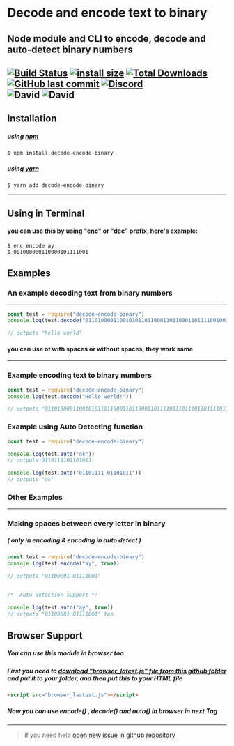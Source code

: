 # Decode and encode text to binary
## Node module and CLI to encode, decode and auto-detect binary numbers
[![Build Status](https://travis-ci.org/TheChickenNagget/decode-encode-binary.svg?branch=master)](https://travis-ci.org/TheChickenNagget/decode-encode-binary)
[![install size](https://packagephobia.now.sh/badge?p=decode-encode-binary)](https://packagephobia.now.sh/result?p=decode-encode-binary)
[![Total Downloads](https://badgen.net/npm/dt/decode-encode-binary)](https://www.npmjs.com/package/decode-encode-binary)
[![GitHub last commit](https://img.shields.io/github/last-commit/TheChickenNagget/decode-encode-binary?logo=GitHub)](https://github.com/TheChickenNagget/encode-decode-binary-text/)
[![Discord](https://discordapp.com/api/guilds/610476577632944159/embed.png)](https://discord.gg/CFw8BMJ)            
![David](https://img.shields.io/david/thechickennagget/decode-encode-binary)
![David](https://img.shields.io/david/dev/thechickennagget/decode-encode-binary)
------
## Installation
##### using [npm](https://www.npmjs.com/package/decode-encode-binary)
```shell
$ npm install decode-encode-binary
```
##### using [yarn](https://yarnpkg.com/en/package/decode-encode-binary)
```shell
$ yarn add decode-encode-binary
```
------
## Using in Terminal
#### you can use this by using "enc" or "dec" prefix, here's example:
```shell
$ enc encode ay
$ 001000000110000101111001
```

## Examples
### An example decoding text from binary numbers
------
```js
const test = require("decode-encode-binary")
console.log(test.decode("0110100001100101011011000110110001101111001000000111011101101111011100100110110001100100"))

// outputs "hello world"
```
#### you can use ot with spaces or without spaces, they work same
------

### Example encoding text to binary numbers
```js
const test = require("decode-encode-binary")
console.log(test.encode("Hello world!"))

// outputs "01101000011001010110110001101100011011110111011101101111011100100110110001100100"
 ```

### Example using Auto Detecting function
```js
const test = require("decode-encode-binary")

console.log(test.auto("ok"))
// outputs 0110111101101011

console.log(test.auto("01101111 01101011"))  
// outputs "ok"

```

### Other Examples
------
### Making spaces between every letter in binary
##### ( only in encoding & encoding in auto detect )
```js
const test = require("decode-encode-binary")
console.log(test.encode("ay", true))

// outputs "01100001 01111001"


/*  Auto detection support */

console.log(test.auto("ay", true))
// outputs "01100001 01111001" too
```

## Browser Support
##### You can use this module in browser too
##### First you need to __[download "browser_latest.js" file from this github folder](https://github.com/TheChickenNagget/assets/tree/master/encode-decode-npm)__ and put it to your folder, and then put this to your HTML file
```html
<script src="browser_lastest.js"></script>
```
##### Now you can use encode() , decode() and auto() in browser in next <script></script> Tag
------
 > if you need help [open new issue in github repository](https://github.com/ChickenNaggetGitHub/encode-decode-binary-text/issues/new)
